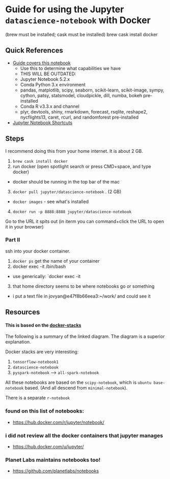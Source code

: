 # Guide for using the Jupyter `datascience-notebook` with Docker

(brew must be installed; cask must be installed)
brew cask install docker


## Quick References

- [Guide covers this notebook](https://hub.docker.com/r/jupyter/datascience-notebook/)
    - Use this to determine what capabilities we have
    - THIS WILL BE OUTDATED:
    - Jupyter Notebook 5.2.x
    - Conda Python 3.x environment
    - pandas, matplotlib, scipy, seaborn, scikit-learn, scikit-image, sympy, cython, patsy, statsmodel, cloudpickle, dill, numba, bokeh pre-installed
    - Conda R v3.3.x and channel
    - plyr, devtools, shiny, rmarkdown, forecast, rsqlite, reshape2, nycflights13, caret, rcurl, and randomforest pre-installed 
- [Jupyter Notebook Shortcuts](http://maxmelnick.com/2016/04/19/python-beginner-tips-and-tricks.html)


## Steps

I recommend doing this from your home internet. It is about 2 GB. 

1. `brew cask install docker`
2. run docker (open spotlight search or press CMD+space, and type docker)
  - docker should be running in the top bar of the mac
3. `docker pull jupyter/datascience-notebook` . (2 GB)
  - `docker images` - see what's installed
4. `docker run -p 8888:8888 jupyter/datascience-notebook`

Go to the URL it spits out (in iterm you can command+click the URL to open it in your browser)

### Part II

ssh into your docker container.

1. `docker ps` get the name of your container
2. docker exec -it <container name> /bin/bash
  - use generically: `docker exec -it <container name> <command>
3. that home directory seems to be where notebooks go or something
  - i put a text file in jovyan@e47f8b66eea3:~/work/ and could see it


## Resources

#### This is based on the [docker-stacks](https://github.com/jupyter/docker-stacks#visual-overview)

The following is a summary of the linked diagram. The diagram is a superior explanation.

Docker stacks are very interesting:
1. `tensorflow-notebook1`
1. `datascience-notebook`
1. `pyspark-notebook` --> `all-spark-notebook`

All these notebooks are based on the `scipy-notebook`, which is `ubuntu base-notebook` based. (And all descend from `minimal-notebook`).

There is a separate `r-notebook`

### found on this list of notebooks:
- https://hub.docker.com/r/jupyter/notebook/

### i did not review all the docker containers that jupyter manages
- https://hub.docker.com/u/jupyter/

### Planet Labs maintains notebooks too!
- https://github.com/planetlabs/notebooks
